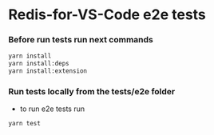 # Redis-for-VS-Code e2e tests

### Before run tests run next commands

```bash
yarn install
yarn install:deps
yarn install:extension
```


### Run tests locally from the tests/e2e folder

- to run e2e tests run

```bash
yarn test
```
